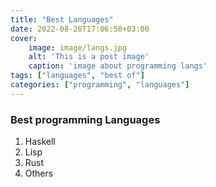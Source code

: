 ```yaml
---
title: "Best Languages"
date: 2022-08-26T17:06:50+03:00
cover: 
    image: image/langs.jpg
    alt: 'This is a post image'
    caption: 'image about programming langs'
tags: ["languages", "best of"]
categories: ["programming", "languages"]
---
```


### Best programming Languages

1. Haskell
2. Lisp
3. Rust
4. Others
